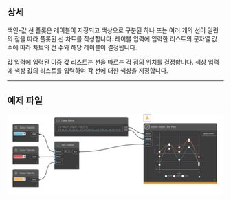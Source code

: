 ## 상세

색인-값 선 플롯은 레이블이 지정되고 색상으로 구분된 하나 또는 여러 개의 선이 일련의 점을 따라 플롯된 선 차트를 작성합니다. 레이블 입력에 입력한 리스트의 문자열 값 수에 따라 차트의 선 수와 해당 레이블이 결정됩니다.

값 입력에 입력된 이중 값 리스트는 선을 따르는 각 점의 위치를 결정합니다. 색상 입력에 색상 값의 리스트를 입력하여 각 선에 대한 색상을 지정합니다.
___
## 예제 파일

![Index-Value Line Plot](./CoreNodeModelsWpf.Charts.BasicLineChartNodeModel_img.jpg)

